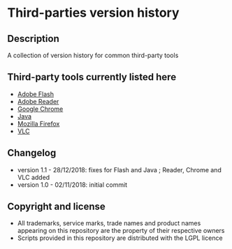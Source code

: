 Third-parties version history
=============================

Description
-----------
A collection of version history for common third-party tools

Third-party tools currently listed here
---------------------------------------
* [Adobe Flash](./Adobe%20Flash)
* [Adobe Reader](./Adobe%20Reader)
* [Google Chrome](./Google%20Chrome)
* [Java](./Java)
* [Mozilla Firefox](./Mozilla%20Firefox)
* [VLC](./VLC)

Changelog
---------
* version 1.1 - 28/12/2018: fixes for Flash and Java ; Reader, Chrome and VLC added
* version 1.0 - 02/11/2018: initial commit

Copyright and license
---------------------
* All trademarks, service marks, trade names and product names appearing on this repository are the property of their respective owners
* Scripts provided in this repository are distributed with the LGPL licence